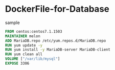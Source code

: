 # DockerFile-for-Database  
sample  

````dockerfile
FROM centos:centos7.1.1503
MAINTAINER melon
ADD MariaDB.repo /etc/yum.repos.d/MariaDB.repo
RUN yum update -y
RUN yum install -y MariaDB-server MariaDB-client
RUN yum clean all
VOLUME ["/var/lib/mysql"]
EXPOSE 3306
````
